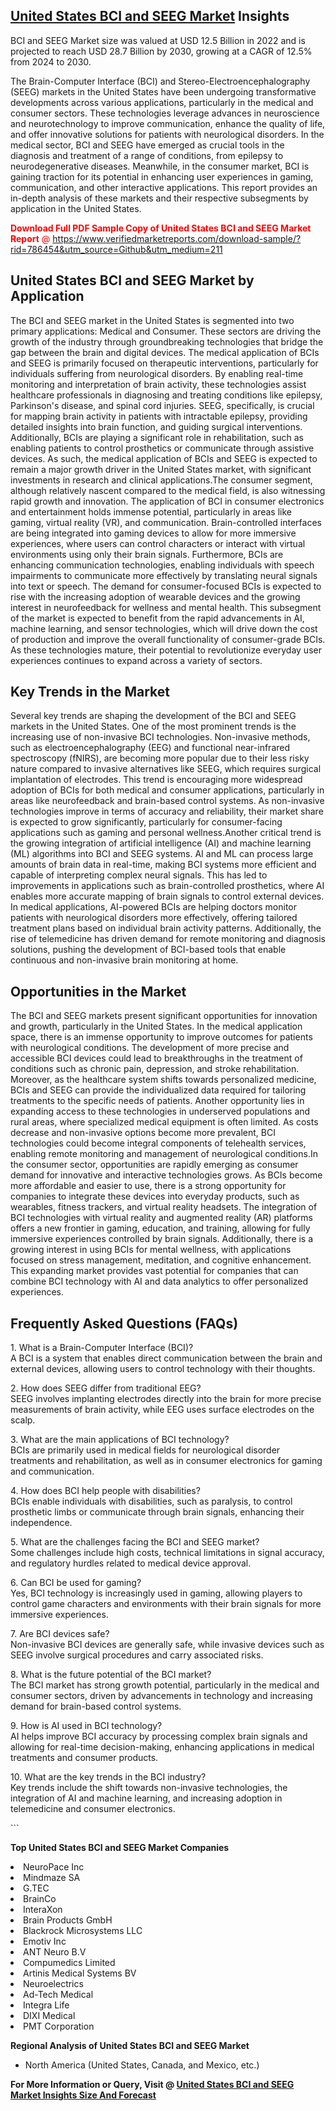 <h2><a href="https://www.verifiedmarketreports.com/download-sample/?rid=786454&amp;utm_source=Github&amp;utm_medium=211" target="_blank">United States BCI and SEEG Market</a> Insights</h2><p>BCI and SEEG Market size was valued at USD 12.5 Billion in 2022 and is projected to reach USD 28.7 Billion by 2030, growing at a CAGR of 12.5% from 2024 to 2030.</p><p><p>The Brain-Computer Interface (BCI) and Stereo-Electroencephalography (SEEG) markets in the United States have been undergoing transformative developments across various applications, particularly in the medical and consumer sectors. These technologies leverage advances in neuroscience and neurotechnology to improve communication, enhance the quality of life, and offer innovative solutions for patients with neurological disorders. In the medical sector, BCI and SEEG have emerged as crucial tools in the diagnosis and treatment of a range of conditions, from epilepsy to neurodegenerative diseases. Meanwhile, in the consumer market, BCI is gaining traction for its potential in enhancing user experiences in gaming, communication, and other interactive applications. This report provides an in-depth analysis of these markets and their respective subsegments by application in the United States. <p><span class=""><span style="color: #ff0000;"><strong>Download Full PDF Sample Copy of United States BCI and SEEG Market Report</strong> @ </span><a href="https://www.verifiedmarketreports.com/download-sample/?rid=786454&amp;utm_source=Github&amp;utm_medium=211" target="_blank">https://www.verifiedmarketreports.com/download-sample/?rid=786454&amp;utm_source=Github&amp;utm_medium=211</a></span></p></p><h2>United States BCI and SEEG Market by Application</h2><p>The BCI and SEEG market in the United States is segmented into two primary applications: Medical and Consumer. These sectors are driving the growth of the industry through groundbreaking technologies that bridge the gap between the brain and digital devices. The medical application of BCIs and SEEG is primarily focused on therapeutic interventions, particularly for individuals suffering from neurological disorders. By enabling real-time monitoring and interpretation of brain activity, these technologies assist healthcare professionals in diagnosing and treating conditions like epilepsy, Parkinson's disease, and spinal cord injuries. SEEG, specifically, is crucial for mapping brain activity in patients with intractable epilepsy, providing detailed insights into brain function, and guiding surgical interventions. Additionally, BCIs are playing a significant role in rehabilitation, such as enabling patients to control prosthetics or communicate through assistive devices. As such, the medical application of BCIs and SEEG is expected to remain a major growth driver in the United States market, with significant investments in research and clinical applications.The consumer segment, although relatively nascent compared to the medical field, is also witnessing rapid growth and innovation. The application of BCI in consumer electronics and entertainment holds immense potential, particularly in areas like gaming, virtual reality (VR), and communication. Brain-controlled interfaces are being integrated into gaming devices to allow for more immersive experiences, where users can control characters or interact with virtual environments using only their brain signals. Furthermore, BCIs are enhancing communication technologies, enabling individuals with speech impairments to communicate more effectively by translating neural signals into text or speech. The demand for consumer-focused BCIs is expected to rise with the increasing adoption of wearable devices and the growing interest in neurofeedback for wellness and mental health. This subsegment of the market is expected to benefit from the rapid advancements in AI, machine learning, and sensor technologies, which will drive down the cost of production and improve the overall functionality of consumer-grade BCIs. As these technologies mature, their potential to revolutionize everyday user experiences continues to expand across a variety of sectors.<h2>Key Trends in the Market</h2><p>Several key trends are shaping the development of the BCI and SEEG markets in the United States. One of the most prominent trends is the increasing use of non-invasive BCI technologies. Non-invasive methods, such as electroencephalography (EEG) and functional near-infrared spectroscopy (fNIRS), are becoming more popular due to their less risky nature compared to invasive alternatives like SEEG, which requires surgical implantation of electrodes. This trend is encouraging more widespread adoption of BCIs for both medical and consumer applications, particularly in areas like neurofeedback and brain-based control systems. As non-invasive technologies improve in terms of accuracy and reliability, their market share is expected to grow significantly, particularly for consumer-facing applications such as gaming and personal wellness.Another critical trend is the growing integration of artificial intelligence (AI) and machine learning (ML) algorithms into BCI and SEEG systems. AI and ML can process large amounts of brain data in real-time, making BCI systems more efficient and capable of interpreting complex neural signals. This has led to improvements in applications such as brain-controlled prosthetics, where AI enables more accurate mapping of brain signals to control external devices. In medical applications, AI-powered BCIs are helping doctors monitor patients with neurological disorders more effectively, offering tailored treatment plans based on individual brain activity patterns. Additionally, the rise of telemedicine has driven demand for remote monitoring and diagnosis solutions, pushing the development of BCI-based tools that enable continuous and non-invasive brain monitoring at home. <h2>Opportunities in the Market</h2><p>The BCI and SEEG markets present significant opportunities for innovation and growth, particularly in the United States. In the medical application space, there is an immense opportunity to improve outcomes for patients with neurological conditions. The development of more precise and accessible BCI devices could lead to breakthroughs in the treatment of conditions such as chronic pain, depression, and stroke rehabilitation. Moreover, as the healthcare system shifts towards personalized medicine, BCIs and SEEG can provide the individualized data required for tailoring treatments to the specific needs of patients. Another opportunity lies in expanding access to these technologies in underserved populations and rural areas, where specialized medical equipment is often limited. As costs decrease and non-invasive options become more prevalent, BCI technologies could become integral components of telehealth services, enabling remote monitoring and management of neurological conditions.In the consumer sector, opportunities are rapidly emerging as consumer demand for innovative and interactive technologies grows. As BCIs become more affordable and easier to use, there is a strong opportunity for companies to integrate these devices into everyday products, such as wearables, fitness trackers, and virtual reality headsets. The integration of BCI technologies with virtual reality and augmented reality (AR) platforms offers a new frontier in gaming, education, and training, allowing for fully immersive experiences controlled by brain signals. Additionally, there is a growing interest in using BCIs for mental wellness, with applications focused on stress management, meditation, and cognitive enhancement. This expanding market provides vast potential for companies that can combine BCI technology with AI and data analytics to offer personalized experiences. <h2>Frequently Asked Questions (FAQs)</h2><p>1. What is a Brain-Computer Interface (BCI)? <br> A BCI is a system that enables direct communication between the brain and external devices, allowing users to control technology with their thoughts.</p><p>2. How does SEEG differ from traditional EEG? <br> SEEG involves implanting electrodes directly into the brain for more precise measurements of brain activity, while EEG uses surface electrodes on the scalp.</p><p>3. What are the main applications of BCI technology? <br> BCIs are primarily used in medical fields for neurological disorder treatments and rehabilitation, as well as in consumer electronics for gaming and communication.</p><p>4. How does BCI help people with disabilities? <br> BCIs enable individuals with disabilities, such as paralysis, to control prosthetic limbs or communicate through brain signals, enhancing their independence.</p><p>5. What are the challenges facing the BCI and SEEG market? <br> Some challenges include high costs, technical limitations in signal accuracy, and regulatory hurdles related to medical device approval.</p><p>6. Can BCI be used for gaming? <br> Yes, BCI technology is increasingly used in gaming, allowing players to control game characters and environments with their brain signals for more immersive experiences.</p><p>7. Are BCI devices safe? <br> Non-invasive BCI devices are generally safe, while invasive devices such as SEEG involve surgical procedures and carry associated risks.</p><p>8. What is the future potential of the BCI market? <br> The BCI market has strong growth potential, particularly in the medical and consumer sectors, driven by advancements in technology and increasing demand for brain-based control systems.</p><p>9. How is AI used in BCI technology? <br> AI helps improve BCI accuracy by processing complex brain signals and allowing for real-time decision-making, enhancing applications in medical treatments and consumer products.</p><p>10. What are the key trends in the BCI industry? <br> Key trends include the shift towards non-invasive technologies, the integration of AI and machine learning, and increasing adoption in telemedicine and consumer electronics.</p>```</p><p><strong>Top United States BCI and SEEG Market Companies</strong></p><div data-test-id=""><p><li>NeuroPace Inc</li><li> Mindmaze SA</li><li> G.TEC</li><li> BrainCo</li><li> InteraXon</li><li> Brain Products GmbH</li><li> Blackrock Microsystems LLC</li><li> Emotiv Inc</li><li> ANT Neuro B.V</li><li> Compumedics Limited</li><li> Artinis Medical Systems BV</li><li> Neuroelectrics</li><li> Ad-Tech Medical</li><li> Integra Life</li><li> DIXI Medical</li><li> PMT Corporation</li></p><div><strong>Regional Analysis of&nbsp;United States BCI and SEEG Market</strong></div><ul><li dir="ltr"><p dir="ltr">North America&nbsp;(United States, Canada, and Mexico, etc.)</p></li></ul><p><strong>For More Information or Query, Visit @&nbsp;</strong><strong><a href="https://www.verifiedmarketreports.com/product/bci-and-seeg-market/?utm_source=Github&amp;utm_medium=211" target="_blank">United States BCI and SEEG Market Insights Size And Forecast</a></strong></p></div>
